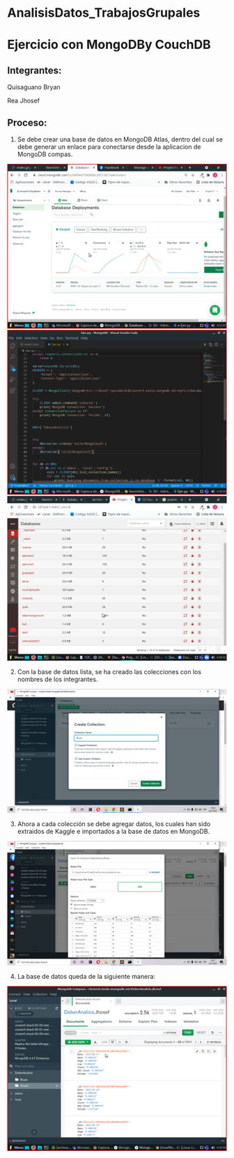 # AnalisisDatos_TrabajosGrupales
# Ejercicio con MongoDBy CouchDB

Integrantes:
--------------------------------------------------
Quisaguano Bryan

Rea Jhosef


Proceso:
-------------------------
1. Se debe crear una base de datos en MongoDB Atlas, dentro del cual se debe generar un enlace para conectarse desde la aplicacion de MongoDB compas. 


<img src="https://github.com/JhosefRea/An-lisisDatos_TrabajosGrupales/blob/Ejercicio_MongoDB_CouchDB/Img/7.png" alt="1"/>
<img src="https://github.com/JhosefRea/An-lisisDatos_TrabajosGrupales/blob/Ejercicio_MongoDB_CouchDB/Img/4.png" alt="1"/>
<img src="https://github.com/JhosefRea/An-lisisDatos_TrabajosGrupales/blob/Ejercicio_MongoDB_CouchDB/Img/5.png" alt="1"/>



2. Con la base de datos lista, se ha creado las colecciones con los nombres de los integrantes.

<img src="https://github.com/JhosefRea/An-lisisDatos_TrabajosGrupales/blob/Ejercicio_MongoDB_CouchDB/Img/1.png" alt="1"/>

3. Ahora a cada colección se debe agregar datos, los cuales han sido extraidos de Kaggle e importados a la base de datos en MongoDB.
 
<img src="https://github.com/JhosefRea/An-lisisDatos_TrabajosGrupales/blob/Ejercicio_MongoDB_CouchDB/Img/2.png" alt="2"/>

4. La base de datos queda de la siguiente manera:

<img src="https://github.com/JhosefRea/An-lisisDatos_TrabajosGrupales/blob/Ejercicio_MongoDB_CouchDB/Img/3.png" alt="3"/>

